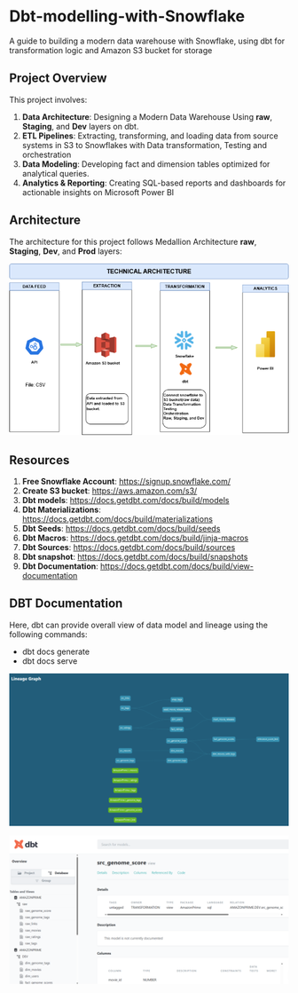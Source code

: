 # Dbt-modelling-with-Snowflake
A guide to building a modern data warehouse with Snowflake, using dbt for transformation logic and Amazon S3 bucket for storage



## Project Overview

This project involves:

1. **Data Architecture**: Designing a Modern Data Warehouse Using **raw**, **Staging**, and **Dev** layers on dbt.
2. **ETL Pipelines**: Extracting, transforming, and loading data from source systems in S3 to Snowflakes with Data transformation, Testing and orchestration
3. **Data Modeling**: Developing fact and dimension tables optimized for analytical queries.
4. **Analytics & Reporting**: Creating SQL-based reports and dashboards for actionable insights on Microsoft Power BI


## Architecture

The architecture for this project follows Medallion Architecture **raw**, **Staging**, **Dev**, and **Prod** layers:

![Data Architecture](images/technical_diagram%20(1).png)


## Resources
1. **Free Snowflake Account**: https://signup.snowflake.com/
2. **Create S3 bucket**: https://aws.amazon.com/s3/
3. **Dbt models**: https://docs.getdbt.com/docs/build/models
4. **Dbt Materializations**: https://docs.getdbt.com/docs/build/materializations
5. **Dbt Seeds**: https://docs.getdbt.com/docs/build/seeds
6. **Dbt Macros**: https://docs.getdbt.com/docs/build/jinja-macros
7. **Dbt Sources**: https://docs.getdbt.com/docs/build/sources
8. **Dbt snapshot**: https://docs.getdbt.com/docs/build/snapshots
9. **Dbt Documentation**: https://docs.getdbt.com/docs/build/view-documentation


## DBT Documentation

Here, dbt can provide overall view of data model and lineage using the following commands:

- dbt docs generate
- dbt docs serve


![Data Lineage](images/data_lineage.png)




![Model view](images/dbt_documentation.png)

